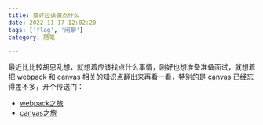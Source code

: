 ```yaml
---
title: 或许应该做点什么
date: 2022-11-17 12:02:20
tags: ['flag', '闲聊']
category: 随笔

---
```


最近比比较胡思乱想，就想着应该找点什么事情，刚好也想准备准备面试，就想着把 webpack 和 canvas 相关的知识点翻出来再看一看，特别的是 canvas 已经忘得差不多，开个传送门：

- [webpack之旅]()
- [canvas之旅]()

